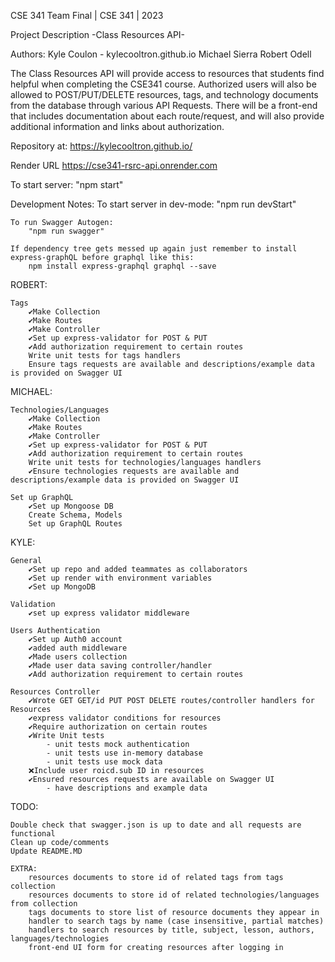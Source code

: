 CSE 341 Team Final | CSE 341 | 2023

Project Description -Class Resources API-


Authors:
Kyle Coulon - kylecooltron.github.io
Michael Sierra
Robert Odell

The Class Resources API will provide access to resources that students find helpful when completing the CSE341 course. Authorized users will also be allowed to POST/PUT/DELETE resources, tags, and technology documents from the database through various API Requests. There will be a front-end that includes documentation about each route/request, and will also provide additional information and links about authorization.


Repository at:
https://kylecooltron.github.io/

Render URL
https://cse341-rsrc-api.onrender.com

To start server:
"npm start"

Development Notes:
To start server in dev-mode:
"npm run devStart"

    To run Swagger Autogen:
        "npm run swagger"

    If dependency tree gets messed up again just remember to install express-graphQL before graphql like this:
        npm install express-graphql graphql --save

ROBERT:

    Tags
        ✔️Make Collection
        ✔️Make Routes
        ✔️Make Controller
        ✔️Set up express-validator for POST & PUT
        ✔️Add authorization requirement to certain routes
        Write unit tests for tags handlers
        Ensure tags requests are available and descriptions/example data is provided on Swagger UI

MICHAEL:

    Technologies/Languages
        ✔️Make Collection
        ✔️Make Routes
        ✔️Make Controller
        ✔️Set up express-validator for POST & PUT
        ✔️Add authorization requirement to certain routes
        Write unit tests for technologies/languages handlers
        ✔️Ensure technologies requests are available and descriptions/example data is provided on Swagger UI

    Set up GraphQL
        ✔️Set up Mongoose DB
        Create Schema, Models
        Set up GraphQL Routes

KYLE:

    General
        ✔️Set up repo and added teammates as collaborators
        ✔️Set up render with environment variables
        ✔️Set up MongoDB

    Validation
        ✔️set up express validator middleware

    Users Authentication
        ✔️Set up Auth0 account
        ✔️added auth middleware
        ✔️Made users collection
        ✔️Made user data saving controller/handler
        ✔️Add authorization requirement to certain routes

    Resources Controller
        ✔️Wrote GET GET/id PUT POST DELETE routes/controller handlers for Resources
        ✔️express validator conditions for resources
        ✔️Require authorization on certain routes
        ✔️Write Unit tests
            - unit tests mock authentication
            - unit tests use in-memory database
            - unit tests use mock data
        ❌Include user roicd.sub ID in resources
        ✔️Ensured resources requests are available on Swagger UI
            - have descriptions and example data

TODO:

    Double check that swagger.json is up to date and all requests are functional
    Clean up code/comments
    Update README.MD

    EXTRA:
        resources documents to store id of related tags from tags collection
        resources documents to store id of related technologies/languages from collection
        tags documents to store list of resource documents they appear in
        handler to search tags by name (case insensitive, partial matches)
        handlers to search resources by title, subject, lesson, authors, languages/technologies
        front-end UI form for creating resources after logging in
